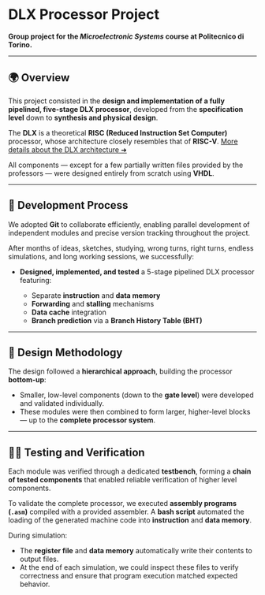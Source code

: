 # **DLX Processor Project**

**Group project for the *Microelectronic Systems* course at Politecnico di Torino.**

---

## 🌍 Overview

This project consisted in the **design and implementation of a fully pipelined, five-stage DLX processor**, developed from the **specification level** down to **synthesis and physical design**.

The **DLX** is a theoretical **RISC (Reduced Instruction Set Computer)** processor, whose architecture closely resembles that of **RISC-V**.
[More details about the DLX architecture ➜](https://en.wikipedia.org/wiki/DLX)

All components — except for a few partially written files provided by the professors — were designed entirely from scratch using **VHDL**.

---

## 🔧 Development Process

We adopted **Git** to collaborate efficiently, enabling parallel development of independent modules and precise version tracking throughout the project.

After months of ideas, sketches, studying, wrong turns, right turns, endless simulations, and long working sessions, we successfully:

* **Designed, implemented, and tested** a 5-stage pipelined DLX processor featuring:

  * Separate **instruction** and **data memory**
  * **Forwarding** and **stalling** mechanisms
  * **Data cache** integration
  * **Branch prediction** via a **Branch History Table (BHT)**

---

## 🧩 Design Methodology

The design followed a **hierarchical approach**, building the processor **bottom-up**:

* Smaller, low-level components (down to the **gate level**) were developed and validated individually.
* These modules were then combined to form larger, higher-level blocks — up to the **complete processor system**.

---

## ⛓️‍💥 Testing and Verification

Each module was verified through a dedicated **testbench**, forming a **chain of tested components** that enabled reliable verification of higher level components.

To validate the complete processor, we executed **assembly programs (`.asm`)** compiled with a provided assembler.
A **bash script** automated the loading of the generated machine code into **instruction** and **data memory**.

During simulation:

* The **register file** and **data memory** automatically write their contents to output files.
* At the end of each simulation, we could inspect these files to verify correctness and ensure that program execution matched expected behavior.
